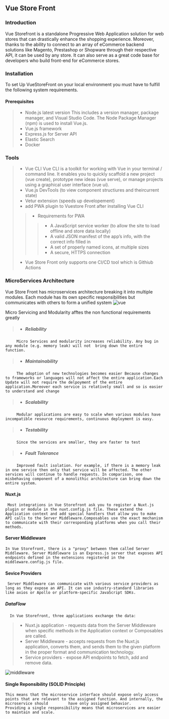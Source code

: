 ## Vue Store Front

### Introduction
Vue Storefront is a standalone Progressive Web Application solution for web stores that can drastically enhance the shopping experience. Moreover, thanks to the ability to connect to an array of eCommerce backend solutions like Magento, Prestashop or Shopware through their respective API, it can be used by any store.  It can also serve as a great code base for developers who build front-end for eCommerce stores. 

### Installation
 To set Up VueStoreFront on your local environment you must have to fulfill the following system requirements.
 
 #### Prerequisites
 
>* Node.js latest version This includes a version manager, package manager, and Visual Studio Code. The Node Package Manager (npm) is used to install Vue.js.
>* Vue.js framework
>* Express.js for Server API
>* Elastic Search
>* Docker

### Tools
>* Vue CLI
   Vue CLI is a toolkit for working with Vue in your terminal / command line. It enables you to quickly scaffold a new project (vue create), prototype new ideas (vue serve), or manage projects using a graphical user interface (vue ui).
>* Vue.js DevTools (to view component structiures and theircurrent state)
>* Vetur extension (speeds up developement)
>* add PWA plugin to Vuestore Front after installing Vue CLI
>>* Requirements for PWA
>>>* A JavaScript service worker (to allow the site to load offline and store data locally)
>>>* A valid JSON manifest of the app’s info, with the correct info filled in
>>>* A set of properly named icons, at multiple sizes
>>>* A secure, HTTPS connection
>* Vue Store Front only supports one CI/CD tool which is Githiub Actions

### MicroServices Architecture
Vue Store Front has microservices architecture breaking it into multiple modules. Each module has its own specific responsibilities but communicates with others to form a unified system
![vue](https://user-images.githubusercontent.com/82566358/205505058-2a1e2824-1a1b-4205-ae26-733445ae0c5f.png)

Micro Servicing and Modularity afftes the non functional requirements greatly

>* ##### Reliability
         Micro Services and modularity increases reliability. Any bug in any module (e.g. memory leak) will not  bring down the entire function.
>* ##### Maintainability
         The adoption of new technologies becomes easier Because changes to frameworks or languages will not affect the entire application.Each Update will not require the delpoyment of the entire application.Moreover each service is relatively small and so is easier to understand and change

>* ##### Scalability
         Modular applications are easy to scale when various modules have incompatible resource requirements, continuous deployment is easy.

>* ##### Testability
         Since the services are smaller, they are faster to test

>* ##### Fault Tolerance
         Improved fault isolation. For example, if there is a memory leak in one service then only that service will be affected. The other services will continue to handle requests. In comparison, one misbehaving component of a monolithic architecture can bring down the entire system.

#### Nuxt.js
     Most integrations in Vue Storefront ask you to register a Nuxt.js plugin or module in the nuxt.config.js file. These extend the Application context and add special handlers that allow you to make API calls to the Server Middleware.Composables use the exact mechanism to communicate with their corresponding platforms when you call their methods.
#### Server Middleware
    In Vue Storefront, there is a "proxy" between them called Server Middleware. Server Middleware is an Express.js server that exposes API endpoints defined in the extensions registered in the middleware.config.js file.
   

#### Sevice Providers
     Server Middleware can communicate with various service providers as long as they expose an API. It can use industry-standard libraries like axios or Apollo or platform-specific JavaScript SDKs.

##### DataFlow
      In Vue Storefront, three applications exchange the data:
>* Nuxt.js application - requests data from the Server Middleware when specific methods in the Application context or Composables are called.
>* Server Middleware - accepts requests from the Nuxt.js application, converts them, and sends them to the given platform in the proper format and communication technology.
>* Service providers - expose API endpoints to fetch, add and remove data.
 
 
 ![middleware](https://user-images.githubusercontent.com/82566358/205515180-f6099caa-43a1-44bb-ae36-879ed157a319.png)

#### Single Reponsibility (SOLID Principle)
    This means that the microservice interface should expose only access points that are relevant to the assigned function. And internally, the microservice should         have only assigned behavior.
    Providing a single responsibility means that microservices are easier to maintain and scale.
